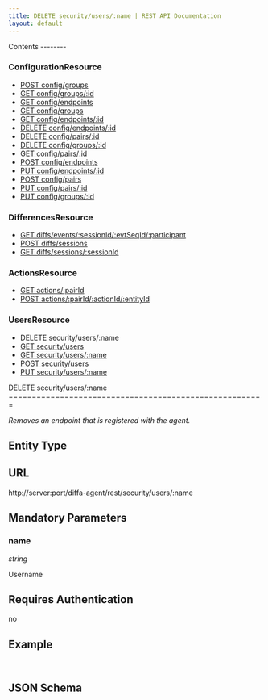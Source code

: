 ```yaml
---
title: DELETE security/users/:name | REST API Documentation
layout: default
---
```


<div id="menu" markdown="1">
Contents
--------

### ConfigurationResource

* [POST config/groups](/doc/rest/config/post/groups)
* [GET config/groups/:id](/doc/rest/config/get/groups/p_id)
* [GET config/endpoints](/doc/rest/config/get/endpoints)
* [GET config/groups](/doc/rest/config/get/groups)
* [GET config/endpoints/:id](/doc/rest/config/get/endpoints/p_id)
* [DELETE config/endpoints/:id](/doc/rest/config/delete/endpoints/p_id)
* [DELETE config/pairs/:id](/doc/rest/config/delete/pairs/p_id)
* [DELETE config/groups/:id](/doc/rest/config/delete/groups/p_id)
* [GET config/pairs/:id](/doc/rest/config/get/pairs/p_id)
* [POST config/endpoints](/doc/rest/config/post/endpoints)
* [PUT config/endpoints/:id](/doc/rest/config/put/endpoints/p_id)
* [POST config/pairs](/doc/rest/config/post/pairs)
* [PUT config/pairs/:id](/doc/rest/config/put/pairs/p_id)
* [PUT config/groups/:id](/doc/rest/config/put/groups/p_id)

### DifferencesResource

* [GET diffs/events/:sessionId/:evtSeqId/:participant](/doc/rest/diffs/get/events/p_sessionId/p_evtSeqId/p_participant)
* [POST diffs/sessions](/doc/rest/diffs/post/sessions)
* [GET diffs/sessions/:sessionId](/doc/rest/diffs/get/sessions/p_sessionId)

### ActionsResource

* [GET actions/:pairId](/doc/rest/actions/get/p_pairId)
* [POST actions/:pairId/:actionId/:entityId](/doc/rest/actions/post/p_pairId/p_actionId/p_entityId)

### UsersResource

* DELETE security/users/:name
* [GET security/users](/doc/rest/security/get/users)
* [GET security/users/:name](/doc/rest/security/get/users/p_name)
* [POST security/users](/doc/rest/security/post/users)
* [PUT security/users/:name](/doc/rest/security/put/users/p_name)


</div>

<div id="resources" markdown="1">
DELETE security/users/:name
=======================================================

<em>Removes an endpoint that is registered with the agent.</em>

Entity Type
-----------

URL
---
http://server:port/diffa-agent/rest/security/users/:name

 
Mandatory Parameters
--------------------

### name

*string*

Username

Requires Authentication
-----------------------
no 

Example
-------
`` ``

JSON Schema
-----------
`` ``
</div>